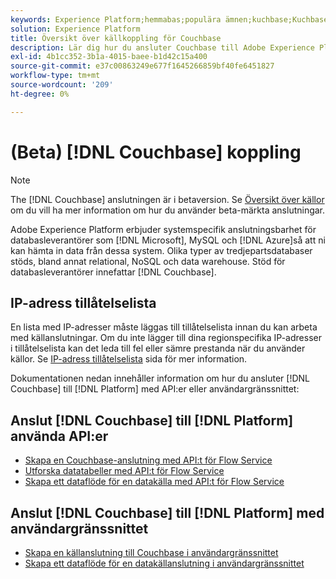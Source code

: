 ```yaml
---
keywords: Experience Platform;hemmabas;populära ämnen;kuchbase;Kuchbase
solution: Experience Platform
title: Översikt över källkoppling för Couchbase
description: Lär dig hur du ansluter Couchbase till Adobe Experience Platform med API:er eller användargränssnittet.
exl-id: 4b1cc352-3b1a-4015-baee-b1d42c15a400
source-git-commit: e37c00863249e677f1645266859bf40fe6451827
workflow-type: tm+mt
source-wordcount: '209'
ht-degree: 0%

---
```


# (Beta) [!DNL Couchbase] koppling

>[!NOTE]
>
>The [!DNL Couchbase] anslutningen är i betaversion. Se [Översikt över källor](../../home.md#terms-and-conditions) om du vill ha mer information om hur du använder beta-märkta anslutningar.

Adobe Experience Platform erbjuder systemspecifik anslutningsbarhet för databasleverantörer som [!DNL Microsoft], MySQL och [!DNL Azure]så att ni kan hämta in data från dessa system. Olika typer av tredjepartsdatabaser stöds, bland annat relational, NoSQL och data warehouse. Stöd för databasleverantörer innefattar [!DNL Couchbase].

## IP-adress tillåtelselista

En lista med IP-adresser måste läggas till tillåtelselista innan du kan arbeta med källanslutningar. Om du inte lägger till dina regionspecifika IP-adresser i tillåtelselista kan det leda till fel eller sämre prestanda när du använder källor. Se [IP-adress tillåtelselista](../../ip-address-allow-list.md) sida för mer information.

Dokumentationen nedan innehåller information om hur du ansluter [!DNL Couchbase] till [!DNL Platform] med API:er eller användargränssnittet:

## Anslut [!DNL Couchbase] till [!DNL Platform] använda API:er

- [Skapa en Couchbase-anslutning med API:t för Flow Service](../../tutorials/api/create/databases/couchbase.md)
- [Utforska datatabeller med API:t för Flow Service](../../tutorials/api/explore/tabular.md)
- [Skapa ett dataflöde för en datakälla med API:t för Flow Service](../../tutorials/api/collect/database-nosql.md)

## Anslut [!DNL Couchbase] till [!DNL Platform] med användargränssnittet

- [Skapa en källanslutning till Couchbase i användargränssnittet](../../tutorials/ui/create/databases/couchbase.md)
- [Skapa ett dataflöde för en datakällanslutning i användargränssnittet](../../tutorials/ui/dataflow/databases.md)
